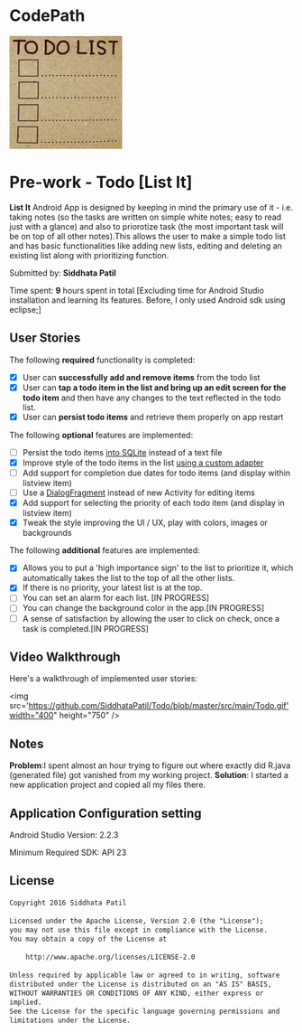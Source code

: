 # CodePath

<img src='https://github.com/SiddhataPatil/Todo/blob/master/src/main/res/mipmap-hdpi/todolist.png' width="200" height="200" />

# Pre-work - Todo [List It]
**List It** Android App is designed by keeping in mind the primary use of it - i.e. taking notes (so the tasks are written on simple white notes; easy to read just with a glance) and also to priorotize task (the most important task will be on top of all other notes).This allows the user to make a simple todo list and has basic functionalities like adding new lists, editing and deleting an existing list along with prioritizing function.

Submitted by: **Siddhata Patil**

Time spent: **9** hours spent in total 
[Excluding time for Android Studio installation and learning its features. Before, I only used Android sdk using eclipse;]

## User Stories

The following **required** functionality is completed:

* [x] User can **successfully add and remove items** from the todo list
* [x] User can **tap a todo item in the list and bring up an edit screen for the todo item** and then have any changes to the text reflected in the todo list.
* [x] User can **persist todo items** and retrieve them properly on app restart

The following **optional** features are implemented:
* [ ] Persist the todo items [into SQLite](http://guides.codepath.com/android/Persisting-Data-to-the-Device#sqlite) instead of a text file
* [x] Improve style of the todo items in the list [using a custom adapter](http://guides.codepath.com/android/Using-an-ArrayAdapter-with-ListView)
* [ ] Add support for completion due dates for todo items (and display within listview item) 
* [ ] Use a [DialogFragment](http://guides.codepath.com/android/Using-DialogFragment) instead of new Activity for editing items
* [x] Add support for selecting the priority of each todo item (and display in listview item)
* [x] Tweak the style improving the UI / UX, play with colors, images or backgrounds

The following **additional** features are implemented:

* [x] Allows you to put a 'high importance sign' to the list to prioritize it, which automatically takes the list to the top of all the other lists.
* [x] If there is no priority, your latest list is at the top. 
* [ ] You can set an alarm for each list. [IN PROGRESS]
* [ ] You can change the background color in the app.[IN PROGRESS]
* [ ] A sense of satisfaction by allowing the user to click on check, once a task is completed.[IN PROGRESS]

## Video Walkthrough 

Here's a walkthrough of implemented user stories:

<img src='https://github.com/SiddhataPatil/Todo/blob/master/src/main/Todo.gif'width="400" height="750" />


## Notes

**Problem**:I spent almost an hour trying to figure out where exactly did R.java (generated file) got vanished from my working project.
**Solution**: I started a new application project and copied all my files there.

## Application Configuration setting

Android Studio Version: 2.2.3

Minimum Required SDK: API 23


## License

    Copyright 2016 Siddhata Patil

    Licensed under the Apache License, Version 2.0 (the "License");
    you may not use this file except in compliance with the License.
    You may obtain a copy of the License at

        http://www.apache.org/licenses/LICENSE-2.0

    Unless required by applicable law or agreed to in writing, software
    distributed under the License is distributed on an "AS IS" BASIS,
    WITHOUT WARRANTIES OR CONDITIONS OF ANY KIND, either express or implied.
    See the License for the specific language governing permissions and
    limitations under the License.


